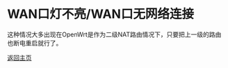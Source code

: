 # WAN口灯不亮/WAN口无网络连接      

这种情况大多出现在OpenWrt是作为二级NAT路由情况下，只要把上一级的路由也断电重启就行了。            


[返回主页](https://boduoyejieyi666.github.io/whonolikeboduoyejieyi/)  
